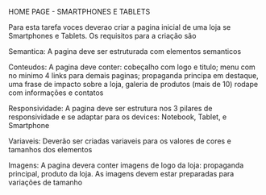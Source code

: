 HOME PAGE - SMARTPHONES E TABLETS 

Para esta tarefa voces deverao criar a pagina inicial de uma loja se Smartphones e Tablets. Os requisitos para a criação são

Semantica: A pagina deve ser estruturada com elementos semanticos 

Conteudos: A pagina deve conter: cobeçalho com logo e titulo; menu com no minimo 4 links para demais paginas; propaganda principa em destaque, uma frase de impacto sobre a loja, galeria de produtos (mais de 10) rodape com informações e contatos 

Responsividade: A pagina deve ser estrutura nos 3 pilares de responsividade e se adaptar para os devices: Notebook, Tablet, e Smartphone

Variaveis: Deverão ser criadas variaveis para os valores de cores e tamanhos dos elementos 

Imagens: A pagina devera conter imagens de logo da loja: propaganda principal, produto da loja. As imagens devem estar preparadas para variações de tamanho 